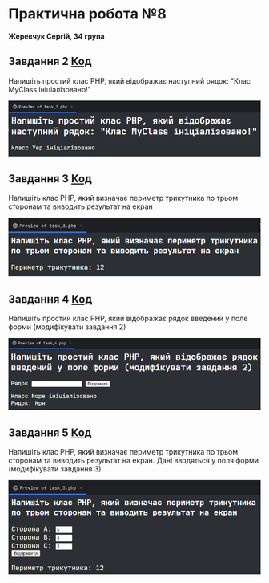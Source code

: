 # Практична робота №8
**Жеревчук Сергій, 34 група**

## Завдання 2 __[Код](src/task_2.php)__
Напишіть простий клас PHP, який відображає наступний рядок: "Клас MyClass ініціалізовано!"

![task_2.png](assets/task_2.png)

## Завдання 3 __[Код](src/task_3.php)__
Напишіть клас PHP, який визначає периметр трикутника по трьом сторонам та виводить результат на екран

![task_3.png](assets/task_3.png)

## Завдання 4 __[Код](src/task_4.php)__
Напишіть простий клас PHP, який відображає рядок введений у поле форми (модифікувати завдання 2)

![task_4.png](assets/task_4.png)

## Завдання 5 __[Код](src/task_5.php)__
Напишіть клас PHP, який визначає периметр трикутника по трьом сторонам та виводить результат на екран. Дані вводяться у поля форми (модифікувати завдання 3)

![task_5.png](assets/task_5.png)